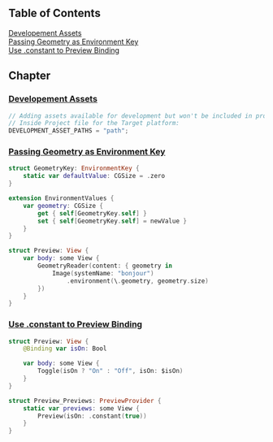 ## Table of Contents
[Developement Assets](https://github.com/sufan/dubstepocto#developement-assets)     
[Passing Geometry as Environment Key](https://github.com/sufan/dubstepocto#passing-geometry-as-environment-key)     
[Use .constant to Preview Binding](https://github.com/sufan/dubstepocto#use-constant-to-preview-binding)     

## Chapter
### [Developement Assets](#developement-assets)
```swift
// Adding assets available for development but won't be included in production.
// Inside Project file for the Target platform:
DEVELOPMENT_ASSET_PATHS = "path";
```

### [Passing Geometry as Environment Key](#passing-geometry-as-environment-key)
```swift
struct GeometryKey: EnvironmentKey {
    static var defaultValue: CGSize = .zero
}

extension EnvironmentValues {
    var geometry: CGSize {
        get { self[GeometryKey.self] }
        set { self[GeometryKey.self] = newValue }
    }
}

struct Preview: View {
    var body: some View {
        GeometryReader(content: { geometry in
            Image(systemName: "bonjour")
                .environment(\.geometry, geometry.size)
        })
    }
}
```

### [Use .constant to Preview Binding](#use-constant-to-preview-binding)
```swift
struct Preview: View {
    @Binding var isOn: Bool

    var body: some View {
        Toggle(isOn ? "On" : "Off", isOn: $isOn)
    }
}

struct Preview_Previews: PreviewProvider {
    static var previews: some View {
        Preview(isOn: .constant(true))
    }
}

```
